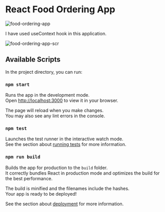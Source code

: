 # React Food Ordering App

![food-ordering-app](https://user-images.githubusercontent.com/91654227/187877786-87fabaf8-7092-4c32-a322-a91add1b96d6.png)

I have used useContext hook in this application.

![food-ordering-app-scr](https://user-images.githubusercontent.com/91654227/187877707-dd1d6486-d20f-423f-8863-7304b8a58dd9.png)

## Available Scripts

In the project directory, you can run:

### `npm start`

Runs the app in the development mode.\
Open [http://localhost:3000](http://localhost:3000) to view it in your browser.

The page will reload when you make changes.\
You may also see any lint errors in the console.

### `npm test`

Launches the test runner in the interactive watch mode.\
See the section about [running tests](https://facebook.github.io/create-react-app/docs/running-tests) for more information.

### `npm run build`

Builds the app for production to the `build` folder.\
It correctly bundles React in production mode and optimizes the build for the best performance.

The build is minified and the filenames include the hashes.\
Your app is ready to be deployed!

See the section about [deployment](https://facebook.github.io/create-react-app/docs/deployment) for more information.
